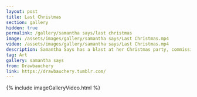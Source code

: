 ```yaml
---
layout: post
title: Last Christmas
section: gallery
hidden: true
permalink: /gallery/samantha says/last christmas
image: /assets/images/gallery/samantha says/Last Christmas.mp4
video: /assets/images/gallery/samantha says/Last Christmas.mp4
description: Samantha Says has a blast at her Christmas party, commissioned from Drawbauchery.
tag: Art
gallery: samantha says
from: Drawbauchery
link: https://drawbauchery.tumblr.com/
---
```

{% include imageGalleryVideo.html %}
